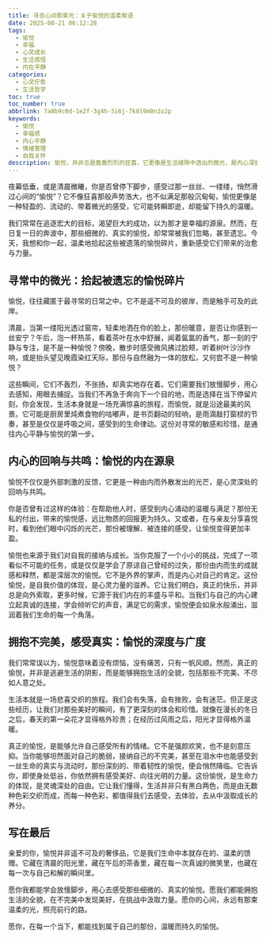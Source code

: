 ```yaml
---
title: 寻觅心间那束光：关于愉悦的温柔絮语
date: 2025-08-21 06:12:28
tags:
  - 愉悦
  - 幸福
  - 心灵成长
  - 生活感悟
  - 内在平静
categories:
  - 心灵疗愈
  - 生活哲学
toc: true
toc_number: true
abbrlink: 7a8b9c0d-1e2f-3g4h-5i6j-7k8l9m0n1o2p
keywords:
  - 愉悦
  - 幸福感
  - 内心平静
  - 情绪管理
  - 自我关怀
description: 愉悦，并非总是轰轰烈烈的狂喜，它更像是生活缝隙中透出的微光，是内心深处悄然绽放的花朵。这篇文章将带你一同探索，如何在日常的细微之处，重新发现并拥抱那些被我们忽略的、真实而温暖的愉悦瞬间，让心灵在温柔中得到滋养与慰藉。
---
```


夜幕低垂，或是清晨微曦，你是否曾停下脚步，感受过那一丝丝、一缕缕，悄然滑过心间的“愉悦”？它不像狂喜那般声势浩大，也不似满足那般沉甸甸，愉悦更像是一种轻盈的、流动的、带着微光的感受，它可能转瞬即逝，却能留下持久的温暖。

我们常常在追逐宏大的目标，渴望巨大的成功，以为那才是幸福的源泉。然而，在日复一日的奔波中，那些细微的、真实的愉悦，却常常被我们忽略，甚至遗忘。今天，我想和你一起，温柔地拾起这些被遗落的愉悦碎片，重新感受它们带来的治愈与力量。

## 寻常中的微光：拾起被遗忘的愉悦碎片

愉悦，往往藏匿于最寻常的日常之中。它不是遥不可及的彼岸，而是触手可及的此岸。

清晨，当第一缕阳光透过窗帘，轻柔地洒在你的脸上，那份暖意，是否让你感到一丝安宁？午后，泡一杯热茶，看着茶叶在水中舒展，闻着氤氲的香气，那一刻的宁静与专注，是不是一种愉悦？傍晚，散步时感受微风拂过脸颊，听着树叶沙沙作响，或是抬头望见晚霞染红天际，那份与自然融为一体的放松，又何尝不是一种愉悦？

这些瞬间，它们不轰烈，不张扬，却真实地存在着。它们需要我们放慢脚步，用心去感知，用眼去捕捉。当我们不再急于奔向下一个目的地，而是选择在当下停留片刻，你会发现，生活本身就是一场充满惊喜的旅程，而愉悦，就是沿途最美的风景。它可能是厨房里炖煮食物的咕嘟声，是书页翻动的轻响，是雨滴敲打窗棂的节奏，甚至是仅仅是呼吸之间，感受到的生命律动。这份对寻常的敏感和珍惜，是通往内心平静与愉悦的第一步。

## 内心的回响与共鸣：愉悦的内在源泉

愉悦不仅仅是外部刺激的反馈，它更是一种由内而外散发出的光芒，是心灵深处的回响与共鸣。

你是否曾有过这样的体验：在帮助他人时，感受到内心涌动的温暖与满足？那份无私的付出，带来的愉悦感，远比物质的回报更为持久。又或者，在与亲友分享喜悦时，看到他们眼中闪烁的光芒，那份被理解、被连接的感受，让愉悦变得更加丰盈。

愉悦也来源于我们对自我的接纳与成长。当你克服了一个小小的挑战，完成了一项看似不可能的任务，或是仅仅是学会了原谅自己曾经的过失，那份由内而生的成就感和释然，都是深层次的愉悦。它不是外界的掌声，而是内心对自己的肯定。这份愉悦，是自我价值的体现，是心灵力量的滋养。它让我们明白，真正的快乐，并非总是向外索取，更多时候，它源于我们内在的丰盛与平和。当我们与自己的内心建立起真诚的连接，学会倾听它的声音，满足它的需求，愉悦便会如泉水般涌出，滋润着我们生命的每一个角落。

## 拥抱不完美，感受真实：愉悦的深度与广度

我们常常误以为，愉悦意味着没有烦恼，没有痛苦，只有一帆风顺。然而，真正的愉悦，并非是逃避生活的阴影，而是能够拥抱生活的全貌，包括那些不完美、不尽如人意之处。

生活本就是一场悲喜交织的旅程。我们会有失落，会有挫败，会有迷茫。但正是这些经历，让我们对那些美好的瞬间，有了更深刻的体会和珍惜。就像在漫长的冬日之后，春天的第一朵花才显得格外珍贵；在经历过风雨之后，阳光才显得格外温暖。

真正的愉悦，是能够允许自己感受所有的情绪。它不是强颜欢笑，也不是刻意压抑。当你能够坦然面对自己的脆弱，接纳自己的不完美，甚至在泪水中也能感受到一丝生命的真实与流动时，那份深刻的、带着韧性的愉悦，便会悄然降临。它告诉你，即使身处低谷，你依然拥有感受美好、向往光明的力量。这份愉悦，是生命力的体现，是灵魂深处的自由。它让我们懂得，生活并非只有黑白两色，而是由无数种色彩交织而成，而每一种色彩，都值得我们去感受，去体验，去从中汲取成长的养分。

## 写在最后

亲爱的你，愉悦并非遥不可及的奢侈品，它是我们生命中本就存在的、温柔的馈赠。它藏在清晨的阳光里，藏在午后的茶香里，藏在每一次真诚的微笑里，也藏在每一次与自己和解的瞬间里。

愿你我都能学会放慢脚步，用心去感受那些细微的、真实的愉悦。愿我们都能拥抱生活的全貌，在不完美中发现美好，在挑战中汲取力量。愿你的心间，永远有那束温柔的光，照亮前行的路。

愿你，在每一个当下，都能找到属于自己的那份，温暖而持久的愉悦。